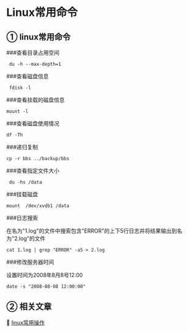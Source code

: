 Linux常用命令
===

① linux常用命令
---

###查看目录占用空间
   
     du -h --max-depth=1

###查看磁盘信息

     fdisk -l

###查看挂载的磁盘信息
 
    mount -l

###查看磁盘使用情况    

    df -Th

###递归复制  

	cp -r bbs ../backup/bbs 

###查看指定文件大小

	 du -hs /data 

###挂载磁盘

	mount  /dev/xvdb1 /data

###日志搜索

在名为"1.log"的文件中搜索包含"ERROR"的上下5行日志并将结果输出到名为"2.log"的文件

	cat 1.log | grep "ERROR" -a5 > 2.log

###修改服务器时间

设置时间为2008年8月8号12:00

	date -s "2008-08-08 12:00:00"

② 相关文章
---

📖 [linux常用操作](http://localhost/article/linux/index.html)
